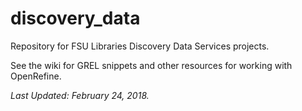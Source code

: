 # discovery_data
Repository for FSU Libraries Discovery Data Services projects.

See the wiki for GREL snippets and other resources for working with OpenRefine.

_Last Updated: February 24, 2018._

